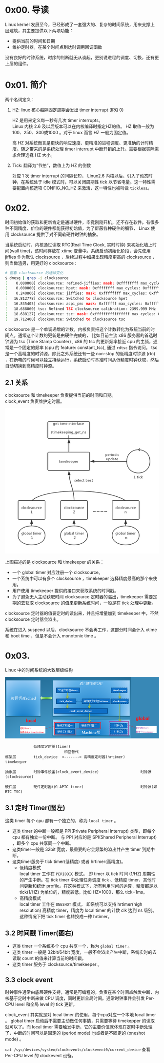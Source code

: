 # 0x00. 导读

Linux kernel 发展至今，已经形成了一套强大的、复杂的时间系统，用来支撑上层建筑，其主要提供以下两项功能：

- 提供当前的时间和日期
- 维护定时器，在某个时间点到达时调用回调函数

没有良好的时钟系统，时序的判断就无从谈起，更别说进程的调度、切换，还有更上层的组件。

# 0x01. 简介

两个名词定义：

1. HZ: linux 核心每隔固定周期会发出 timer interrupt (IRQ 0)

    HZ 是用来定义每一秒有几次 timer interrupts。  
    Linux 内核 2.6 及以后版本可以在内核编译时指定HZ的值。 HZ 取值一般为 100、250、300或1000 。对于 linux 而言 HZ 一般为固定值。  
    
    高 HZ 对系统而言是更快的响应速度、更精准的进程调度、更准确的计时精度。随之带来的是系统处理 timer interrupt 中断开销的上升。需要根据实际需求合理选择 HZ 大小。

2. Tick: 翻译为“节拍”，数值上为 HZ 的倒数

    对应 1 次 timer interrupt 的间隔长短， Linux2.6 内核以后，引入了动态时钟，在系统处于 idle 模式时，可以关闭周期性 tick 以节省电量。这一特性需要配置内核选项 CONFIG_NO_HZ 来激活，这一特性也被叫做 `tickless`。

# 0x02. 

时间初始值的获取和更新肯定是通过硬件，毕竟刚刚开机，还不存在软件。有很多种不同精度、价位的硬件都能获得初始值，为了屏蔽各种硬件的细节， Linux 使用 clocksource 提供了对不同软硬件时钟的抽象。

当系统启动时，内核通过读取 RTC(Real Time Clock, 实时时钟) 来初始化墙上时间(wall time)，该时间存放在 xtime 变量中。系统启动初始化阶段，会先使用 jiffies 作为默认 clocksource ，后续过程中如果出现精度更高的 clocksource ，则当做渣男，用更好的 clocksource :

```bash
# 查看 clocksource 的选择变化
$ dmesg | grep -i clocksource
[    0.000000] clocksource: refined-jiffies: mask: 0xffffffff max_cycles: 0xffffffff, max_idle_ns: 7645519600211568 ns
[    0.000000] clocksource: hpet: mask: 0xffffffff max_cycles: 0xffffffff, max_idle_ns: 133484882848 ns
[    0.240866] clocksource: jiffies: mask: 0xffffffff max_cycles: 0xffffffff, max_idle_ns: 7645041785100000 ns
[   16.812778] clocksource: Switched to clocksource hpet
[   16.835405] clocksource: acpi_pm: mask: 0xffffff max_cycles: 0xffffff, max_idle_ns: 2085701024 ns
[   18.688060] tsc: Refined TSC clocksource calibration: 2399.999 MHz
[   18.688127] clocksource: tsc: mask: 0xffffffffffffffff max_cycles: 0x2298364cab5, max_idle_ns: 440795214892 ns
[   19.712400] clocksource: Switched to clocksource tsc
```

clocksource 是一个单调递增的计数，内核负责把这个计数转化为系统当前的时间点。通常这个计数的更新是由硬件完成的， 比如目前主流 x86 服务器的首选时钟源为 tsc (Time Stamp Counter) , x86 的 tsc 的更新频率接近 cpu 的主频，通常是一个固定的频率 (cpu 的 feature: constant_tsc), 通过 `rdtsc` 指令访问。 tsc 是一个高精度的时钟源，除此之外系统还有一些 non-stop 的低精度时钟源 (rtc) ，在断电的时候可以独立持续运行，系统启动时基准时间从低精度时钟获取，然后自动切换到高精度时钟源。

## 2.1 关系

clocksource 和 timekeeper 负责提供当前的时间和日期。  
clock_event 负责维护定时器。

![Alt text](../../pic/linux/time/timekeeper_clocksource.png)

上图描述的是 clocksource 和 timekeeper 的关系：

- 一个 global timer 对应注册一个 clocksource。
- 一个系统中可以有多个 clocksource ，timekeeper 选择精度最高的那个来使用。
- 用户使用 timekeeper 提供的接口来获取系统的时间戳。
- 为了避免无人主动获取时间 clocksource 定时器的溢出，timekeeper 需要定期的去获取 clocksource 的值来更新系统时间，一般是在 tick 处理中更新。

clocksource 定时器的值要定时的读出来，并且把增量加到 timekeeper 中，不然 clocksource 定时器会溢出。

系统在进入 suspend 以后，clocksource 不会再工作，这部分时间会计入 xtime 和 boot time ，但是不会计入 monotonic time 。

# 0x03.  

Linux 中的时间系统的大致层级结构

![Alt text](../../pic/linux/time/clock_event_device.png)

```
             低精度定时器(timer)
                           相互替代
框架层        tick_device  <-------> 高精度定时器(hrtimer)       timekeeper

抽象层        时钟事件设备(clock_event_device)                   时钟源(clocksource)

硬件层        硬件定时器(如 APIC timer)                          时钟源(如 RTC TSC)
```

## 3.1 定时 Timer(图左)

这类 timer 每个 cpu 都有一个独立的，称为 `local timer` 。

- 这类 timer 的中断一般都是 PPI(Private Peripheral Interrupt) 类型，即每个 cpu 都有独立一份中断。 与 PPI 对应的是 SPI(Shared Peripheral Interrupt) ，即多个 cpu 共享同一个中断。
- 这类timer一般是 32bit 宽度，最重要的它会频繁的溢出并产生 timer 到期中断。
- 这类timer服务于 tick timer(低精度) 或者 hrtimer(高精度)。
    - 低精度模式  
        local timer 工作在 `PERIODIC` 模式。
        即 timer 以 tick 时间 (1/HZ) 周期性的产生中断。在 tick timer 中处理任务调度 tick 、低精度 timer、其他时间更新和统计 profile。在这种模式下，所有利用时间的运算，精度都是以 tick(1/HZ) 为单位的，精度较低。比如 HZ=1000，那么 tick=1ms。
    - 高精度模式  
        local timer 工作在 `ONESHOT` 模式。
        即系统可以支持 hrtimer(high resolution) 高精度 timer，精度为 local timer 的计数 clk 达到 ns 级别。这种情况下把 tick timer 也转换成一种 hrtimer。

## 3.2 时间戳 Timer(图右)

- 这类 timer 一个系统多个 cpu 共享一个，称为 `global timer` 。
- 这类 timer 一般是 32bit/64bit 宽度，一般不会溢出产生中断，系统实时的去读取 count 的值来计算当前的时间戳。
- 这类 timer 服务于 clocksource/timekeeper 。

## 3.3 clock event

时钟事件通常由底层硬件支持，通常是可编程的，负责在某个时间点触发中断，内核基于定时中断来做 CPU 调度，同时更新全局时间。通常时钟事件会引发 Per-CPU level 和全局 level 的 tick 更新。

clock_event 其实就是对 local timer 的使用，每个cpu对应一个本地 local timer 。 global timer 启动后不需要主动做任何事情，只需要等待 timekepper 的读取就可以了。而 local timer 需要触发中断，它的主要价值就体现在定时中断处理了，中断的时间可以是固定的 (period mode) 也或者是不固定的 (oneshot mode) 。

`cat /sys/devices/system/clockevents/clockevent0/current_device` 查看 Per-CPU level 的 clockevent 设备。